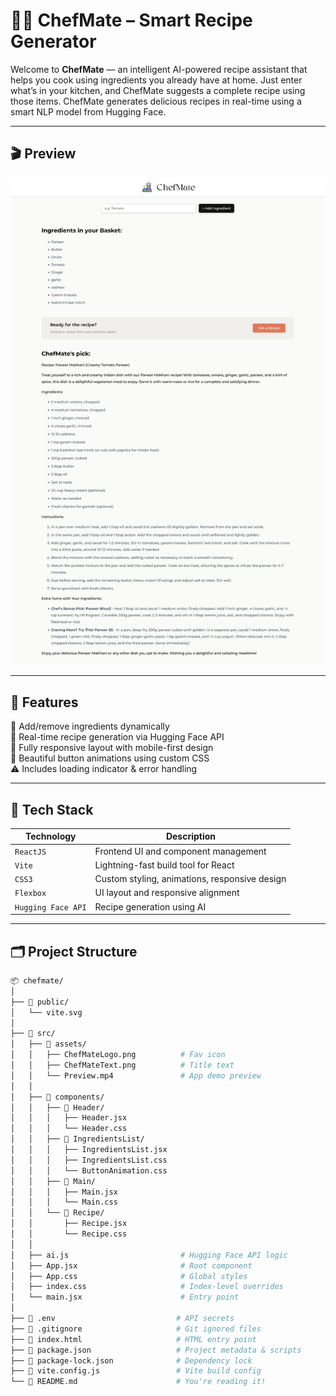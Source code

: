 # 🧑‍🍳 ChefMate – Smart Recipe Generator

Welcome to **ChefMate** — an intelligent AI-powered recipe assistant that helps you cook using ingredients you already have at home.
Just enter what’s in your kitchen, and ChefMate suggests a complete recipe using those items. 
ChefMate generates delicious recipes in real-time using a smart NLP model from Hugging Face.

---

## 🎬 Preview

![Preview](src/assets/ChefMatePreview.jpeg)

---

## 📱 Features

🧺 Add/remove ingredients dynamically  
🍲 Real-time recipe generation via Hugging Face API  
🎯 Fully responsive layout with mobile-first design  
🎨 Beautiful button animations using custom CSS  
⚠️ Includes loading indicator & error handling  

---

## 🧰 Tech Stack

| Technology        | Description                                 |
|-------------------|---------------------------------------------|
| `ReactJS`         | Frontend UI and component management        |
| `Vite`            | Lightning-fast build tool for React         |
| `CSS3`            | Custom styling, animations, responsive design |
| `Flexbox`         | UI layout and responsive alignment          |
| `Hugging Face API`| Recipe generation using AI                  |

---

## 🗂️ Project Structure

```bash
📦 chefmate/
│
├── 📁 public/
│   └── vite.svg
│
├── 📁 src/
│   ├── 📁 assets/
│   │   ├── ChefMateLogo.png          # Fav icon
│   │   ├── ChefMateText.png          # Title text
│   │   └── Preview.mp4               # App demo preview
│   │
│   ├── 📁 components/
│   │   ├── 📁 Header/
│   │   │   ├── Header.jsx
│   │   │   └── Header.css
│   │   ├── 📁 IngredientsList/
│   │   │   ├── IngredientsList.jsx
│   │   │   ├── IngredientsList.css
│   │   │   └── ButtonAnimation.css
│   │   ├── 📁 Main/
│   │   │   ├── Main.jsx
│   │   │   └── Main.css
│   │   └── 📁 Recipe/
│   │       ├── Recipe.jsx
│   │       └── Recipe.css
│   │
│   ├── ai.js                         # Hugging Face API logic
│   ├── App.jsx                       # Root component
│   ├── App.css                       # Global styles
│   ├── index.css                     # Index-level overrides
│   └── main.jsx                      # Entry point
│
├── 📄 .env                           # API secrets
├── 📄 .gitignore                     # Git ignored files
├── 📄 index.html                     # HTML entry point
├── 📄 package.json                   # Project metadata & scripts
├── 📄 package-lock.json              # Dependency lock
├── 📄 vite.config.js                 # Vite build config
└── 📄 README.md                      # You're reading it!


